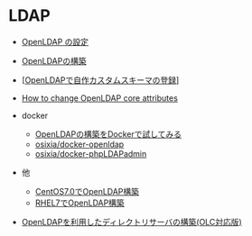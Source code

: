 
# LDAP

- [OpenLDAP の設定](http://www.nslabs.jp/openldap.rhtml)
- [OpenLDAPの構築](https://fuketch.wordpress.com/2013/09/11/openldapの構築/)
- [[OpenLDAPで自作カスタムスキーマの登録](http://www.goodnai.com/blog/2017/02/07/openldap%e3%81%a7%e8%87%aa%e4%bd%9c%e3%82%ab%e3%82%b9%e3%82%bf%e3%83%a0%e3%82%b9%e3%82%ad%e3%83%bc%e3%83%9e%e3%81%ae%e7%99%bb%e9%8c%b2/)]
- [How to change OpenLDAP core attributes](https://serverfault.com/questions/659928/how-to-change-openldap-core-attributes)
- docker
  - [OpenLDAPの構築をDockerで試してみる](https://sites.google.com/site/lifeslash7830/home/jiasaba/openldapnogouzhuwodockerdeshishitemiru) 
  - [osixia/docker-openldap](https://github.com/osixia/docker-openldap) 
  - [osixia/docker-phpLDAPadmin](https://github.com/osixia/docker-phpLDAPadmin)
- 他
  - [CentOS7.0でOpenLDAP構築](https://qiita.com/kazukikudo/items/703d6e6664e13882fa0b )
  - [RHEL7でOpenLDAP構築](https://qiita.com/koomaru/items/cfd2c7b66de740544d06)

- [OpenLDAPを利用したディレクトリサーバの構築(OLC対応版) ](https://alpha-netzilla.blogspot.com/2016/05/ldap.html)